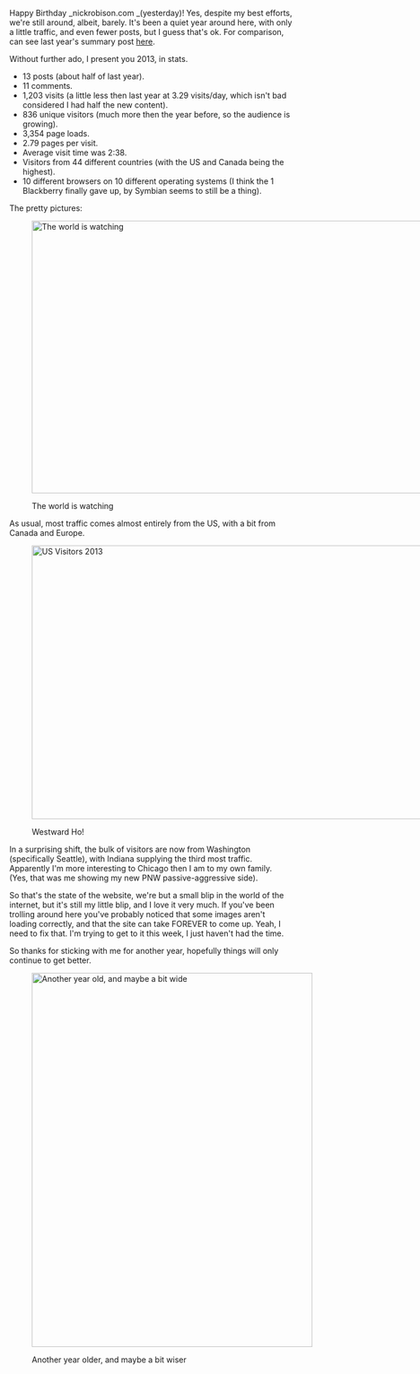 Happy Birthday _nickrobison.com _(yesterday)! Yes, despite my best efforts, we're still around, albeit, barely. It's been a quiet year around here, with only a little traffic, and even fewer posts, but I guess that's ok. For comparison, can see last year's summary post [here][1].

Without further ado, I present you 2013, in stats.

* 13 posts (about half of last year).
* 11 comments.
* 1,203 visits (a little less then last year at 3.29 visits/day, which isn't bad considered I had half the new content).
* 836 unique visitors (much more then the year before, so the audience is growing).
* 3,354 page loads.
* 2.79 pages per visit.
* Average visit time was 2:38.
* Visitors from 44 different countries (with the US and Canada being the highest).
* 10 different browsers on 10 different operating systems (I think the 1 Blackberry finally gave up, by Symbian seems to still be a thing).

The pretty pictures:<figure id="attachment_712" style="width: 1033px" class="wp-caption aligncenter">

[<img class="size-full wp-image-712" alt="The world is watching" src="http://www.nickrobison.com/wp-content/uploads/2014/01/Screen-Shot-2014-01-27-at-10.42.31-AM.png" width="1033" height="486" srcset="https://www.nickrobison.com/wp-content/uploads/2014/01/Screen-Shot-2014-01-27-at-10.42.31-AM.png 1033w, https://www.nickrobison.com/wp-content/uploads/2014/01/Screen-Shot-2014-01-27-at-10.42.31-AM-300x141.png 300w, https://www.nickrobison.com/wp-content/uploads/2014/01/Screen-Shot-2014-01-27-at-10.42.31-AM-1024x481.png 1024w, https://www.nickrobison.com/wp-content/uploads/2014/01/Screen-Shot-2014-01-27-at-10.42.31-AM-500x235.png 500w" sizes="(max-width: 1033px) 100vw, 1033px" />][2]<figcaption class="wp-caption-text">The world is watching</figcaption></figure> 

As usual, most traffic comes almost entirely from the US, with a bit from Canada and Europe.<figure id="attachment_713" style="width: 1035px" class="wp-caption aligncenter">

[<img class=" wp-image-713" alt="US Visitors 2013" src="http://www.nickrobison.com/wp-content/uploads/2014/01/Screen-Shot-2014-01-27-at-10.43.30-AM.png" width="1035" height="488" srcset="https://www.nickrobison.com/wp-content/uploads/2014/01/Screen-Shot-2014-01-27-at-10.43.30-AM.png 1035w, https://www.nickrobison.com/wp-content/uploads/2014/01/Screen-Shot-2014-01-27-at-10.43.30-AM-300x141.png 300w, https://www.nickrobison.com/wp-content/uploads/2014/01/Screen-Shot-2014-01-27-at-10.43.30-AM-1024x482.png 1024w, https://www.nickrobison.com/wp-content/uploads/2014/01/Screen-Shot-2014-01-27-at-10.43.30-AM-500x235.png 500w" sizes="(max-width: 1035px) 100vw, 1035px" />][3]<figcaption class="wp-caption-text">Westward Ho!</figcaption></figure> 

In a surprising shift, the bulk of visitors are now from Washington (specifically Seattle), with Indiana supplying the third most traffic. Apparently I'm more interesting to Chicago then I am to my own family. (Yes, that was me showing my new PNW passive-aggressive side).

So that's the state of the website, we're but a small blip in the world of the internet, but it's still my little blip, and I love it very much. If you've been trolling around here you've probably noticed that some images aren't loading correctly, and that the site can take FOREVER to come up. Yeah, I need to fix that. I'm trying to get to it this week, I just haven't had the time.

So thanks for sticking with me for another year, hopefully things will only continue to get better.<figure id="attachment_423" style="width: 500px" class="wp-caption aligncenter">

[<img class="size-full wp-image-423  " alt="Another year old, and maybe a bit wide" src="http://www.nickrobison.com/wp-content/uploads/2013/01/cupcake-candles.jpg" width="500" height="667" srcset="https://www.nickrobison.com/wp-content/uploads/2013/01/cupcake-candles.jpg 500w, https://www.nickrobison.com/wp-content/uploads/2013/01/cupcake-candles-224x300.jpg 224w" sizes="(max-width: 500px) 100vw, 500px" />][4]<figcaption class="wp-caption-text">Another year older, and maybe a bit wiser</figcaption></figure>

[1]: http://www.nickrobison.com/2013/01/26/happy-birthday/ "Happy Birthday!"
[2]: http://www.nickrobison.com/wp-content/uploads/2014/01/Screen-Shot-2014-01-27-at-10.42.31-AM.png
[3]: http://www.nickrobison.com/wp-content/uploads/2014/01/Screen-Shot-2014-01-27-at-10.43.30-AM.png
[4]: http://www.nickrobison.com/wp-content/uploads/2013/01/cupcake-candles.jpg